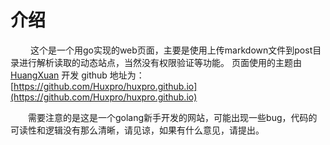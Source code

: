 # 介绍

&emsp;&emsp; 这个是一个用go实现的web页面，主要是使用上传markdown文件到post目录进行解析读取的动态站点，当然没有权限验证等功能。
页面使用的主题由[HuangXuan](https://huangxuan.me) 开发 github 地址为：[https://github.com/Huxpro/huxpro.github.io](https://github.com/Huxpro/huxpro.github.io)

&emsp;&emsp;需要注意的是这是一个golang新手开发的网站，可能出现一些bug，代码的可读性和逻辑没有那么清晰，请见谅，如果有什么意见，请提出。